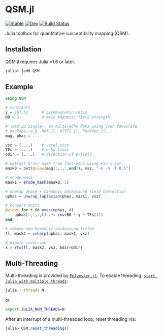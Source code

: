 # QSM.jl

[![Stable](https://img.shields.io/badge/docs-stable-blue.svg)](https://kamesy.github.io/QSM.jl)
[![Dev](https://img.shields.io/badge/docs-dev-blue.svg)](https://kamesy.github.io/QSM.jl/dev)
[![Build Status](https://github.com/kamesy/QSM.jl/actions/workflows/CI.yml/badge.svg?branch=main)](https://github.com/kamesy/QSM.jl/actions/workflows/CI.yml?query=branch%3Amain)

Julia toolbox for quantitative susceptibility mapping (QSM).

## Installation

QSM.jl requires Julia v1.6 or later.

```julia
julia> ]add QSM
```

## Example

```julia
using QSM

# constants
γ = 267.52      # gyromagnetic ratio
B0 = 3          # main magnetic field strength

# load 3D single-, or multi-echo data using your favourite
# package, e.g. MAT.jl, NIfTI.jl, ParXRec.jl, ...
mag, phas = ...

vsz = (...,)    # voxel size
TEs = (...,)    # echo times
bdir = (...,)   # direction of B-field

# extract brain mask from last echo using FSL's bet
mask0 = bet(@view(mag[:,:,:,end]), vsz, "-m -n -f 0.5")

# erode mask
mask1 = erode_mask(mask0, 5)

# unwrap phase + harmonic background field correction
uphas = unwrap_laplacian(phas, mask1, vsz)

# convert units
@views for t in axes(uphas, 4)
    uphas[:,:,:,t] .*= inv(B0 * γ * TEs[t])
end

# remove non-harmonic background fields
fl, mask2 = vsharp(uphas, mask1, vsz)

# dipole inversion
x = rts(fl, mask2, vsz, bdir=bdir)
```

## Multi-Threading
Multi-threading is provided by [`Polyester.jl`](https://github.com/JuliaSIMD/Polyester.jl). To enable threading, [`start Julia with multiple threads`](https://docs.julialang.org/en/v1.6/manual/multi-threading/#Starting-Julia-with-multiple-threads):

```bash
julia --threads N
```
or
```bash
export JULIA_NUM_THREADS=N
```

After an interrupt of a multi-threaded loop, reset threading via:
```julia
julia> QSM.reset_threading()
```
